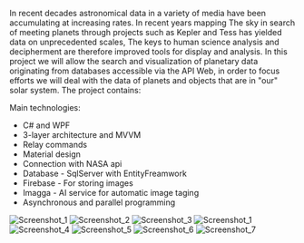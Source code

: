 In recent decades astronomical data in a variety of media have been accumulating at increasing rates. In recent years mapping
The sky in search of meeting planets through projects such as Kepler and Tess has yielded data on unprecedented scales,
The keys to human science analysis and decipherment are therefore improved tools for display and analysis.
In this project we will allow the search and visualization of planetary data originating from databases accessible via the API Web, in order to
 focus efforts we will deal with the data of planets and objects that are in "our" solar system.
The project contains:

Main technologies:
- C# and WPF
- 3-layer architecture and MVVM
- Relay commands
- Material design
- Connection with NASA api
- Database - SqlServer with EntityFreamwork
- Firebase - For storing images
- Imagga - AI service for automatic image taging
- Asynchronous and parallel programming

![Screenshot_1](https://user-images.githubusercontent.com/73187207/167698449-7ebb696e-168a-4556-925f-31013ab670d2.png)
![Screenshot_2](https://user-images.githubusercontent.com/73187207/167698458-5cac2c7b-5598-4de6-a69a-973d4fbefad8.jpg)
![Screenshot_3](https://user-images.githubusercontent.com/73187207/167698463-c041e33f-7bd3-445d-ac2a-7a6d4675e7d4.jpg)
![Screenshot_1](https://user-images.githubusercontent.com/73187207/167698482-7c874b3f-7c56-4b4d-b676-eaa1f45592c9.jpg)
![Screenshot_4](https://user-images.githubusercontent.com/73187207/167698468-cf177b59-f8ad-487e-9f9b-fd8729815e40.jpg)
![Screenshot_5](https://user-images.githubusercontent.com/73187207/167698471-fbb573c0-5f21-47a7-a44c-69fcc4e94173.jpg)
![Screenshot_6](https://user-images.githubusercontent.com/73187207/167698473-1f3f6e58-b67c-4a1d-8efc-81e3134c28cc.jpg)
![Screenshot_7](https://user-images.githubusercontent.com/73187207/167698480-3174953f-0231-4809-a907-05011f030d63.jpg)
